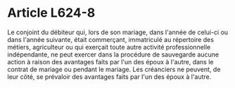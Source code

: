 # Article L624-8

Le conjoint du débiteur qui, lors de son mariage, dans l'année de celui-ci ou dans l'année suivante, était commerçant, immatriculé au répertoire des métiers, agriculteur ou qui exerçait toute autre activité professionnelle indépendante, ne peut exercer dans la procédure de sauvegarde aucune action à raison des avantages faits par l'un des époux à l'autre, dans le contrat de mariage ou pendant le mariage. Les créanciers ne peuvent, de leur côté, se prévaloir des avantages faits par l'un des époux à l'autre.